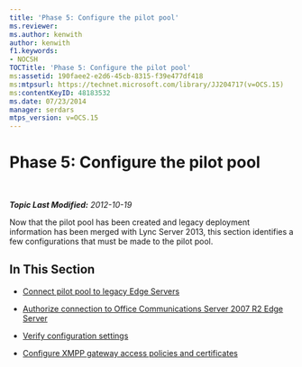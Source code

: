 ```yaml
---
title: 'Phase 5: Configure the pilot pool'
ms.reviewer: 
ms.author: kenwith
author: kenwith
f1.keywords:
- NOCSH
TOCTitle: 'Phase 5: Configure the pilot pool'
ms:assetid: 190faee2-e2d6-45cb-8315-f39e477df418
ms:mtpsurl: https://technet.microsoft.com/library/JJ204717(v=OCS.15)
ms:contentKeyID: 48183532
ms.date: 07/23/2014
manager: serdars
mtps_version: v=OCS.15
---
```


<div data-xmlns="http://www.w3.org/1999/xhtml">

<div class="topic" data-xmlns="http://www.w3.org/1999/xhtml" data-msxsl="urn:schemas-microsoft-com:xslt" data-cs="http://msdn.microsoft.com/en-us/">

<div data-asp="http://msdn2.microsoft.com/asp">

# Phase 5: Configure the pilot pool

</div>

<div id="mainSection">

<div id="mainBody">

<span> </span>

_**Topic Last Modified:** 2012-10-19_

Now that the pilot pool has been created and legacy deployment information has been merged with Lync Server 2013, this section identifies a few configurations that must be made to the pilot pool.

<div>

## In This Section

  - [Connect pilot pool to legacy Edge Servers](connect-pilot-pool-to-legacy-edge-servers_1.md)

  - [Authorize connection to Office Communications Server 2007 R2 Edge Server](authorize-connection-to-office-communications-server-2007-r2-edge-server.md)

  - [Verify configuration settings](verify-configuration-settings_1.md)

  - [Configure XMPP gateway access policies and certificates](configure-xmpp-gateway-access-policies-and-certificates_1.md)

</div>

</div>

<span> </span>

</div>

</div>

</div>

